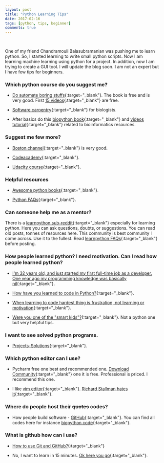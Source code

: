 ```yaml
---
layout: post
title: "Python Learning Tips"
date: 2017-02-16
tags: [python, tips, beginner]
comments: true
---
```

&nbsp;

One of my friend Chandramouli Balasubramanian was pushing me to learn python. So, I started learning to write small python scripts. Now I am learning machine learning using python for a project. In addition, now I am trying to create a GUI tool. I will update the blog soon. I am not an expert but I have few tips for beginners.

### Which python course do you suggest me?

* [Do automate boring stuffs](https://automatetheboringstuff.com/){:target="_blank"}. The book is free and is very good. First [15 videos](https://www.youtube.com/watch?v=1F_OgqRuSdI&list=PL0-84-yl1fUnRuXGFe_F7qSH1LEnn9LkW){:target="_blank"}  are free.



* [Software carpentry](https://software-carpentry.org/blog/2013/10/python-for-biologists.html){:target="_blank"} for biologists.



* After basics do this [biopython book](http://biopython.org/DIST/docs/tutorial/Tutorial.html){:target="_blank"} and [videos tutorial](https://www.youtube.com/watch?v=l8wLaoEGbUI){:target="_blank"} related to bioinformatics resources.

### Suggest me few more?


* [Boston channel](https://www.youtube.com/watch?v=HBxCHonP6Ro&list=PL6gx4Cwl9DGAcbMi1sH6oAMk4JHw91mC_){:target="_blank"} is very good.



* [Codeacademy](https://www.codecademy.com/learn/python){:target="_blank"}.



* [Udacity course](https://www.udacity.com/course/programming-foundations-with-python--ud036){:target="_blank"}.




### Helpful resources


* [Awesome python books](https://github.com/Junnplus/awesome-python-books){:target="_blank"}.


* [Python FAQs](https://docs.python.org/3/faq/){:target="_blank"}.


### Can someone help me as a mentor?


There is a [learnpython sub-reddit](https://www.reddit.com/r/learnpython/){:target="_blank"} especially for learning python. Here you can ask questions, doubts, or suggestions. You can read old posts, tonnes of resources here. This community is best community I come across. Use it to the fullest. Read [learnpython FAQs](https://www.reddit.com/r/learnpython/wiki/faq){:target="_blank"} before posting.


### How people learned python? I need motivation. Can I read how people learned python?

* [I'm 32 years old, and just started my first full-time job as a developer. One year ago my programming knowledge was basically nil](https://www.reddit.com/r/learnprogramming/comments/34r807/im_32_years_old_and_just_started_my_first/){:target="_blank"}.

* [How have you learned to code in Python?](https://www.reddit.com/r/learnpython/comments/3zwxws/how_have_you_learned_to_code_in_python/){:target="_blank"}.

* [When learning to code hardest thing is frustration, not learning or motivation](https://www.reddit.com/r/learnprogramming/comments/4f7zss/when_learning_to_code_hardest_thing_is/){:target="_blank"}.

* [Were you one of the "smart kids"?](https://www.reddit.com/r/getdisciplined/comments/3piu8r/advice_were_you_one_of_the_smart_kids/){:target="_blank"}. Not a python one but very helpful tips.




### I want to see solved python programs.

* [Projects-Solutions](https://github.com/karan/Projects-Solutions){:target="_blank"}.


### Which python editor can I use?

* Pycharm free one best and recommended one. [Download Community](https://www.jetbrains.com/pycharm/download/#section=linux){:target="_blank"} one it is free. Professional is priced. I recommend this one.

* I like [vim editor](http://www.vim.org/){:target="_blank"}.  [Richard Stallman hates it](https://www.youtube.com/watch?v=S76pHIYx3ik){:target="_blank"}.

### Where do people host their ~~quotes~~ codes?

* How people build software - [GitHub](https://github.com/personal){:target="_blank"}. You can find all codes here for instance [biopython code](https://github.com/biopython/biopython){:target="_blank"}.


### What is github how can i use?
* [How to use Git and GitHub?](https://www.udacity.com/course/how-to-use-git-and-github--ud775){:target="_blank"}

* No, I want to learn in 15 minutes. [Ok here you go](https://try.github.io/levels/1/challenges/1){:target="_blank"}.
